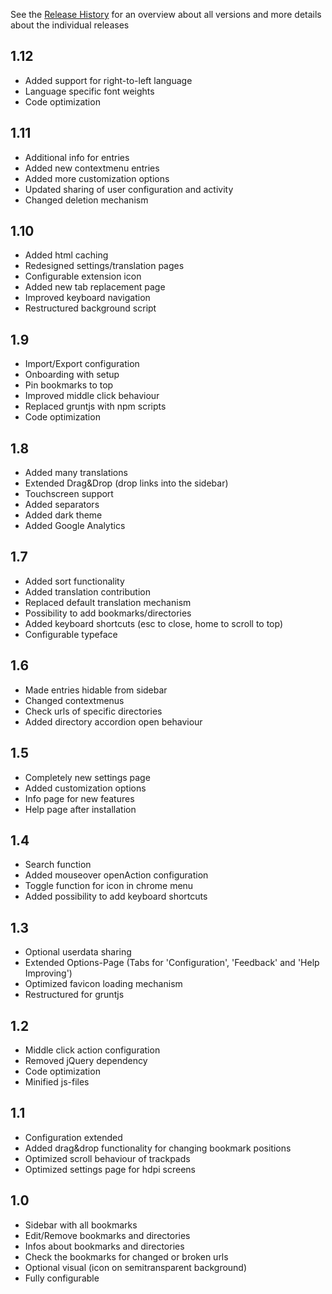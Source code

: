 See the [Release History](https://github.com/Kiuryy/Bookmark_Sidebar/releases) for an overview about all versions and more details about the individual releases

## 1.12
 - Added support for right-to-left language
 - Language specific font weights
 - Code optimization

## 1.11
 - Additional info for entries
 - Added new contextmenu entries
 - Added more customization options
 - Updated sharing of user configuration and activity
 - Changed deletion mechanism

## 1.10
 - Added html caching
 - Redesigned settings/translation pages
 - Configurable extension icon
 - Added new tab replacement page
 - Improved keyboard navigation
 - Restructured background script

## 1.9
 - Import/Export configuration
 - Onboarding with setup
 - Pin bookmarks to top
 - Improved middle click behaviour
 - Replaced gruntjs with npm scripts
 - Code optimization

## 1.8
 - Added many translations
 - Extended Drag&Drop (drop links into the sidebar)
 - Touchscreen support
 - Added separators
 - Added dark theme
 - Added Google Analytics

## 1.7
 - Added sort functionality
 - Added translation contribution
 - Replaced default translation mechanism
 - Possibility to add bookmarks/directories
 - Added keyboard shortcuts (esc to close, home to scroll to top)
 - Configurable typeface

## 1.6
 - Made entries hidable from sidebar
 - Changed contextmenus
 - Check urls of specific directories
 - Added directory accordion open behaviour

## 1.5
 - Completely new settings page
 - Added customization options
 - Info page for new features
 - Help page after installation

## 1.4
 - Search function
 - Added mouseover openAction configuration
 - Toggle function for icon in chrome menu
 - Added possibility to add keyboard shortcuts

## 1.3
 - Optional userdata sharing
 - Extended Options-Page (Tabs for 'Configuration', 'Feedback' and 'Help Improving')
 - Optimized favicon loading mechanism
 - Restructured for gruntjs

## 1.2
 - Middle click action configuration
 - Removed jQuery dependency
 - Code optimization
 - Minified js-files

## 1.1
 - Configuration extended
 - Added drag&drop functionality for changing bookmark positions
 - Optimized scroll behaviour of trackpads
 - Optimized settings page for hdpi screens

## 1.0
 - Sidebar with all bookmarks
 - Edit/Remove bookmarks and directories
 - Infos about bookmarks and directories
 - Check the bookmarks for changed or broken urls
 - Optional visual (icon on semitransparent background)
 - Fully configurable
